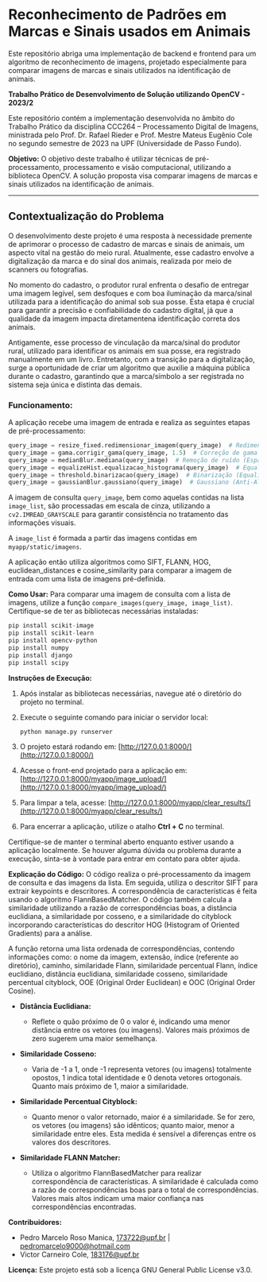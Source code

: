# Reconhecimento de Padrões em Marcas e Sinais usados em Animais
Este repositório abriga uma implementação de backend e frontend para um algoritmo de reconhecimento de imagens, projetado especialmente para comparar imagens de marcas e sinais utilizados na identificação de animais.

**Trabalho Prático de Desenvolvimento de Solução utilizando OpenCV - 2023/2**

Este repositório contém a implementação desenvolvida no âmbito do Trabalho Prático da disciplina CCC264 – Processamento Digital de Imagens, ministrada pelo Prof. Dr. Rafael Rieder e Prof. Mestre Mateus Eugênio Cole no segundo semestre de 2023 na UPF (Universidade de Passo Fundo).

**Objetivo:**
O objetivo deste trabalho é utilizar técnicas de pré-processamento, processamento e visão computacional, utilizando a biblioteca OpenCV. A solução proposta visa comparar imagens de marcas e sinais utilizados na identificação de animais.

---

## Contextualização do Problema
O desenvolvimento deste projeto é uma resposta à necessidade premente de aprimorar o processo de cadastro de marcas e sinais de animais, um aspecto vital na gestão do meio rural. Atualmente, esse cadastro envolve a digitalização da marca e do sinal dos animais, realizada por meio de scanners ou fotografias.

No momento do cadastro, o produtor rural enfrenta o desafio de entregar uma imagem legível, sem desfoques e com boa iluminação da marca/sinal utilizada para a identificação do animal sob sua posse. Esta etapa é crucial para garantir a precisão e confiabilidade do cadastro digital, já que a qualidade da imagem impacta diretamentena identificação correta dos animais.

Antigamente, esse processo de vinculação da marca/sinal do produtor rural, utilizado para identificar os animais em sua posse, era registrado manualmente em um livro. Entretanto, com a transição para a digitalização, surge a oportunidade de criar um algoritmo que auxilie a máquina pública durante o cadastro, garantindo que a marca/símbolo a ser registrada no sistema seja única e distinta das demais.

### Funcionamento:
A aplicação recebe uma imagem de entrada e realiza as seguintes etapas de pré-processamento:
```python
query_image = resize_fixed.redimensionar_imagem(query_image)  # Redimensiona a imagem para 128x128
query_image = gama.corrigir_gama(query_image, 1.5)  # Correção de gama em 1,5
query_image = medianBlur.mediana(query_image)  # Remoção de ruído (Espacial Mediana) em 1
query_image = equalizeHist.equalizacao_histograma(query_image)  # Equalização de Histograma
query_image = threshold.binarizacao(query_image)  # Binarização (Equalização do histograma) 128 à 255
query_image = gaussianBlur.gaussiano(query_image)  # Gaussiano (Anti-Aliasing) 5 por 5
```
A imagem de consulta `query_image`, bem como aquelas contidas na lista `image_list`, são processadas em escala de cinza, utilizando a `cv2.IMREAD_GRAYSCALE` para garantir consistência no tratamento das informações visuais.

A `image_list` é formada a partir das imagens contidas em `myapp/static/imagens`.

A aplicação então utiliza algoritmos como SIFT, FLANN, HOG, euclidean_distances e cosine_similarity para comparar a imagem de entrada com uma lista de imagens pré-definida.

**Como Usar:**
Para comparar uma imagem de consulta com a lista de imagens, utilize a função `compare_images(query_image, image_list)`. Certifique-se de ter as bibliotecas necessárias instaladas: 
```python
pip install scikit-image
pip install scikit-learn
pip install opencv-python
pip install numpy
pip install django
pip install scipy
```
**Instruções de Execução:**

1. Após instalar as bibliotecas necessárias, navegue até o diretório do projeto no terminal.

2. Execute o seguinte comando para iniciar o servidor local:
   ```bash
   python manage.py runserver
   ```
3. O projeto estará rodando em: [http://127.0.0.1:8000/](http://127.0.0.1:8000/)

4. Acesse o front-end projetado para a aplicação em: [http://127.0.0.1:8000/myapp/image_upload/](http://127.0.0.1:8000/myapp/image_upload/)

5. Para limpar a tela, acesse: [http://127.0.0.1:8000/myapp/clear_results/](http://127.0.0.1:8000/myapp/clear_results/)

6. Para encerrar a aplicação, utilize o atalho **Ctrl + C** no terminal.

Certifique-se de manter o terminal aberto enquanto estiver usando a aplicação localmente. Se houver alguma dúvida ou problema durante a execução, sinta-se à vontade para entrar em contato para obter ajuda.

**Explicação do Código:**
O código realiza o pré-processamento da imagem de consulta e das imagens da lista. Em seguida, utiliza o descritor SIFT para extrair keypoints e descritores. A correspondência de características é feita usando o algoritmo FlannBasedMatcher. O código também calcula a similaridade utilizando a razão de correspondências boas, a distância euclidiana, a similaridade por cosseno, e a similaridade do cityblock incorporando características do descritor HOG (Histogram of Oriented Gradients) para a análise.

A função retorna uma lista ordenada de correspondências, contendo informações como: o nome da imagem, extensão, índice (referente ao diretório), caminho, similaridade Flann, similaridade percentual Flann, índice euclidiano, distância euclidiana, similaridade cosseno, similaridade percentual cityblock, OOE (Original Order Euclidean) e OOC (Original Order Cosine).

- **Distância Euclidiana:**
  - Reflete o quão próximo de 0 o valor é, indicando uma menor distância entre os vetores (ou imagens). Valores mais próximos de zero sugerem uma maior semelhança.

- **Similaridade Cosseno:**
  - Varia de -1 a 1, onde -1 representa vetores (ou imagens) totalmente opostos, 1 indica total identidade e 0 denota vetores ortogonais. Quanto mais próximo de 1, maior a similaridade.

- **Similaridade Percentual Cityblock:**
  - Quanto menor o valor retornado, maior é a similaridade. Se for zero, os vetores (ou imagens) são idênticos; quanto maior, menor a similaridade entre eles. Esta medida é sensível a diferenças entre os valores dos descritores.

- **Similaridade FLANN Matcher:**
  - Utiliza o algoritmo FlannBasedMatcher para realizar correspondência de características. A similaridade é calculada como a razão de correspondências boas para o total de correspondências. Valores mais altos indicam uma maior confiança nas correspondências encontradas.

**Contribuidores:**
- Pedro Marcelo Roso Manica, 173722@upf.br | pedromarcelo9000@hotmail.com
- Victor Carneiro Cole, 183176@upf.br

**Licença:**
Este projeto está sob a licença GNU General Public License v3.0.
